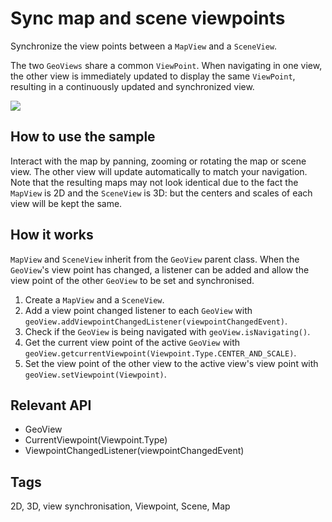 <h1>Sync map and scene viewpoints</h1>

<p>Synchronize the view points between a <code>MapView</code> and a <code>SceneView</code>.</p>

<p>The two <code>GeoViews</code> share a common <code>ViewPoint</code>. When navigating in one view, the other view is immediately updated to display the same <code>ViewPoint</code>, resulting in a continuously updated and synchronized view.</p>

<p><img src="SyncMapandSceneViewPoints.gif" /></p>

<h2>How to use the sample</h2>

<p>Interact with the map by panning, zooming or rotating the map or scene view. The other view will update automatically to match your navigation. Note that the resulting maps may not look identical due to the fact the <code>MapView</code> is 2D and the <code>SceneView</code> is 3D: but the centers and scales of each view will be kept the same.</p>

<h2>How it works</h2>

<p><code>MapView</code> and <code>SceneView</code> inherit from the <code>GeoView</code> parent class. When the <code>GeoView</code>'s view point has changed, a listener can be added and allow the view point of the other <code>GeoView</code> to be set and synchronised.


<ol>
<li>Create a <code>MapView</code> and a <code>SceneView</code>.</li>
<li>Add a view point changed listener to each <code>GeoView</code> with <code>geoView.addViewpointChangedListener(viewpointChangedEvent)</code>.</li>
<li>Check if the <code>GeoView</code> is being navigated with <code>geoView.isNavigating()</code>.</li>
<li>Get the current view point of the active <code>GeoView</code> with <code>geoView.getcurrentViewpoint(Viewpoint.Type.CENTER_AND_SCALE)</code>.</li>
<li>Set the view point of the other view to the active view's view point with <code>geoView.setViewpoint(Viewpoint)</code>.</li>
</ol>

<h2>Relevant API</h2>

<ul>
<li>GeoView</li>

<li>CurrentViewpoint(Viewpoint.Type)</li>

<li>ViewpointChangedListener(viewpointChangedEvent)</li>

</ul>

<h2>Tags</h2>

<p>2D, 3D, view synchronisation, Viewpoint, Scene, Map</p>

